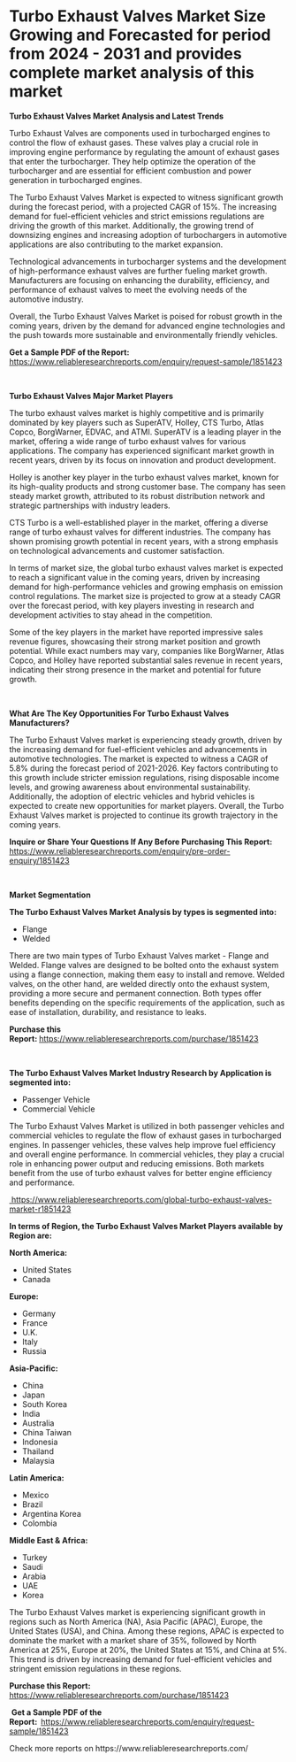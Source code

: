 <p><h1>Turbo Exhaust Valves Market Size Growing and Forecasted for period from 2024 - 2031 and provides complete market analysis of this market</h1></p><p><strong>Turbo Exhaust Valves Market Analysis and Latest Trends</strong></p>
<p><p>Turbo Exhaust Valves are components used in turbocharged engines to control the flow of exhaust gases. These valves play a crucial role in improving engine performance by regulating the amount of exhaust gases that enter the turbocharger. They help optimize the operation of the turbocharger and are essential for efficient combustion and power generation in turbocharged engines.</p><p>The Turbo Exhaust Valves Market is expected to witness significant growth during the forecast period, with a projected CAGR of 15%. The increasing demand for fuel-efficient vehicles and strict emissions regulations are driving the growth of this market. Additionally, the growing trend of downsizing engines and increasing adoption of turbochargers in automotive applications are also contributing to the market expansion.</p><p>Technological advancements in turbocharger systems and the development of high-performance exhaust valves are further fueling market growth. Manufacturers are focusing on enhancing the durability, efficiency, and performance of exhaust valves to meet the evolving needs of the automotive industry.</p><p>Overall, the Turbo Exhaust Valves Market is poised for robust growth in the coming years, driven by the demand for advanced engine technologies and the push towards more sustainable and environmentally friendly vehicles.</p></p>
<p><strong>Get a Sample PDF of the Report:&nbsp;</strong> <a href="https://www.reliableresearchreports.com/enquiry/request-sample/1851423">https://www.reliableresearchreports.com/enquiry/request-sample/1851423</a></p>
<p>&nbsp;</p>
<p><strong>Turbo Exhaust Valves Major Market Players</strong></p>
<p><p>The turbo exhaust valves market is highly competitive and is primarily dominated by key players such as SuperATV, Holley, CTS Turbo, Atlas Copco, BorgWarner, EDVAC, and ATMI. SuperATV is a leading player in the market, offering a wide range of turbo exhaust valves for various applications. The company has experienced significant market growth in recent years, driven by its focus on innovation and product development.</p><p>Holley is another key player in the turbo exhaust valves market, known for its high-quality products and strong customer base. The company has seen steady market growth, attributed to its robust distribution network and strategic partnerships with industry leaders.</p><p>CTS Turbo is a well-established player in the market, offering a diverse range of turbo exhaust valves for different industries. The company has shown promising growth potential in recent years, with a strong emphasis on technological advancements and customer satisfaction.</p><p>In terms of market size, the global turbo exhaust valves market is expected to reach a significant value in the coming years, driven by increasing demand for high-performance vehicles and growing emphasis on emission control regulations. The market size is projected to grow at a steady CAGR over the forecast period, with key players investing in research and development activities to stay ahead in the competition.</p><p>Some of the key players in the market have reported impressive sales revenue figures, showcasing their strong market position and growth potential. While exact numbers may vary, companies like BorgWarner, Atlas Copco, and Holley have reported substantial sales revenue in recent years, indicating their strong presence in the market and potential for future growth.</p></p>
<p>&nbsp;</p>
<p><strong>What Are The Key Opportunities For Turbo Exhaust Valves Manufacturers?</strong></p>
<p><p>The Turbo Exhaust Valves market is experiencing steady growth, driven by the increasing demand for fuel-efficient vehicles and advancements in automotive technologies. The market is expected to witness a CAGR of 5.8% during the forecast period of 2021-2026. Key factors contributing to this growth include stricter emission regulations, rising disposable income levels, and growing awareness about environmental sustainability. Additionally, the adoption of electric vehicles and hybrid vehicles is expected to create new opportunities for market players. Overall, the Turbo Exhaust Valves market is projected to continue its growth trajectory in the coming years.</p></p>
<p><strong>Inquire or Share Your Questions If Any Before Purchasing This Report:</strong> <a href="https://www.reliableresearchreports.com/enquiry/pre-order-enquiry/1851423">https://www.reliableresearchreports.com/enquiry/pre-order-enquiry/1851423</a></p>
<p>&nbsp;</p>
<p><strong>Market Segmentation</strong></p>
<p><strong>The Turbo Exhaust Valves Market Analysis by types is segmented into:</strong></p>
<p><ul><li>Flange</li><li>Welded</li></ul></p>
<p><p>There are two main types of Turbo Exhaust Valves market - Flange and Welded. Flange valves are designed to be bolted onto the exhaust system using a flange connection, making them easy to install and remove. Welded valves, on the other hand, are welded directly onto the exhaust system, providing a more secure and permanent connection. Both types offer benefits depending on the specific requirements of the application, such as ease of installation, durability, and resistance to leaks.</p></p>
<p><strong>Purchase this Report:&nbsp;</strong><a href="https://www.reliableresearchreports.com/purchase/1851423">https://www.reliableresearchreports.com/purchase/1851423</a></p>
<p>&nbsp;</p>
<p><strong>The Turbo Exhaust Valves Market Industry Research by Application is segmented into:</strong></p>
<p><ul><li>Passenger Vehicle</li><li>Commercial Vehicle</li></ul></p>
<p><p>The Turbo Exhaust Valves Market is utilized in both passenger vehicles and commercial vehicles to regulate the flow of exhaust gases in turbocharged engines. In passenger vehicles, these valves help improve fuel efficiency and overall engine performance. In commercial vehicles, they play a crucial role in enhancing power output and reducing emissions. Both markets benefit from the use of turbo exhaust valves for better engine efficiency and performance.</p></p>
<p><a href="https://www.reliableresearchreports.com/global-turbo-exhaust-valves-market-r1851423">&nbsp;https://www.reliableresearchreports.com/global-turbo-exhaust-valves-market-r1851423</a></p>
<p><strong>In terms of Region, the Turbo Exhaust Valves Market Players available by Region are:</strong></p>
<p>
    <p> <strong> North America: </strong>
        <ul>
            <li>United States</li>
            <li>Canada</li>
        </ul>
        </p> 
    <p> <strong> Europe: </strong>
        <ul>
            <li>Germany</li>
            <li>France</li>
            <li>U.K.</li>
            <li>Italy</li>
            <li>Russia</li>
        </ul>
        </p> 
    <p> <strong> Asia-Pacific: </strong>
        <ul>
            <li>China</li>
            <li>Japan</li>
            <li>South Korea</li>
            <li>India</li>
            <li>Australia</li>
            <li>China Taiwan</li>
            <li>Indonesia</li>
            <li>Thailand</li>
            <li>Malaysia</li>
        </ul>
        </p> 
    <p> <strong> Latin America: </strong>
        <ul>
            <li>Mexico</li>
            <li>Brazil</li>
            <li>Argentina Korea</li>
            <li>Colombia</li>
        </ul>
        </p> 
    <p> <strong> Middle East & Africa: </strong>
        <ul>
            <li>Turkey</li>
            <li>Saudi</li>
            <li>Arabia</li>
            <li>UAE</li>
            <li>Korea</li>
        </ul>
    </p>
    </p>
<p><p>The Turbo Exhaust Valves market is experiencing significant growth in regions such as North America (NA), Asia Pacific (APAC), Europe, the United States (USA), and China. Among these regions, APAC is expected to dominate the market with a market share of 35%, followed by North America at 25%, Europe at 20%, the United States at 15%, and China at 5%. This trend is driven by increasing demand for fuel-efficient vehicles and stringent emission regulations in these regions.</p></p>
<p><strong>Purchase this Report: </strong><a href="https://www.reliableresearchreports.com/purchase/1851423">https://www.reliableresearchreports.com/purchase/1851423</a></p>
<p>&nbsp;<strong>Get a Sample PDF of the Report:&nbsp;&nbsp;</strong><a href="https://www.reliableresearchreports.com/enquiry/request-sample/1851423">https://www.reliableresearchreports.com/enquiry/request-sample/1851423</a></p>
<p><strong></strong></p>
<p>Check more reports on https://www.reliableresearchreports.com/</p>